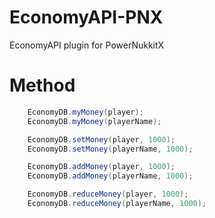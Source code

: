 # EconomyAPI-PNX
EconomyAPI plugin for PowerNukkitX

# Method

```java
    EconomyDB.myMoney(player);
    EconomyDB.myMoney(playerName);

    EconomyDB.setMoney(player, 1000);
    EconomyDB.setMoney(playerName, 1000);

    EconomyDB.addMoney(player, 1000);
    EconomyDB.addMoney(playerName, 1000);

    EconomyDB.reduceMoney(player, 1000);
    EconomyDB.reduceMoney(playerName, 1000);
```
